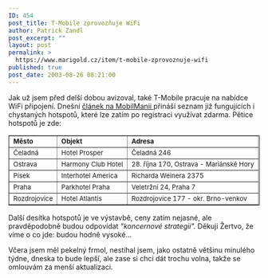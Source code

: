 ```yaml
---
ID: 454
post_title: T-Mobile zprovozňuje WiFi
author: Patrick Zandl
post_excerpt: ""
layout: post
permalink: >
  https://www.marigold.cz/item/t-mobile-zprovoznuje-wifi
published: true
post_date: 2003-08-26 08:21:00
---
```

Jak už jsem před delší dobou avizoval, také T-Mobile pracuje na nabídce WiFi připojení. Dnešní <A href="http://www.mobilmania.cz/Operatori/AR.asp?ARI=105176&amp;CAI=2116" target=_blank>článek na MobilManii </A>přináší seznam již fungujících i chystaných hotspotů, které lze zatím po registraci využívat zdarma. Pětice hotspotů je zde:
<P>
<TABLE cellSpacing=0 cellPadding=2 border=1>
<TBODY>
<TR vAlign=top>
<TD><FONT size=2><STRONG>Město</STRONG></FONT></TD>
<TD><FONT size=2><STRONG>Objekt</STRONG></FONT></TD>
<TD><FONT size=2><STRONG>Adresa</STRONG></FONT></TD></TR>
<TR vAlign=top>
<TD><FONT size=2>Čeladná</FONT></TD>
<TD><FONT size=2>Hotel Prosper</FONT></TD>
<TD><FONT size=2>Čeladná 246</FONT></TD></TR>
<TR vAlign=top>
<TD><FONT size=2>Ostrava</FONT></TD>
<TD><FONT size=2>Harmony Club Hotel</FONT></TD>
<TD><FONT size=2>28. října 170, Ostrava - Mariánské Hory</FONT></TD></TR>
<TR vAlign=top>
<TD><FONT size=2>Písek</FONT></TD>
<TD><FONT size=2>Interhotel America</FONT></TD>
<TD><FONT size=2>Richarda Weinera 2375</FONT></TD></TR>
<TR vAlign=top>
<TD><FONT size=2>Praha</FONT></TD>
<TD><FONT size=2>Parkhotel Praha</FONT></TD>
<TD><FONT size=2>Veletržní 24, Praha 7</FONT></TD></TR>
<TR vAlign=top>
<TD><FONT size=2>Rozdrojovice</FONT></TD>
<TD><FONT size=2>Hotel Atlantis</FONT></TD>
<TD><FONT size=2>Rozdrojovice 177 - okr. Brno-venkov</FONT></TD></TR></TBODY></TABLE>
<P>Další desítka hotspotů je ve výstavbě, ceny zatím nejasné, ale pravděpodobně budou odpovídat <EM>"koncernové strategii".</EM> Děkuji Žertvo, že víme o co jde: budou hodně vysoké...</P>
<P>Včera jsem měl pekelný frmol, nestíhal jsem, jako ostatně většinu minulého týdne, dneska to bude lepší, ale zase si chci dát trochu volna,&#160;takže se omlouvám za menší aktualizaci.&#160;</P>